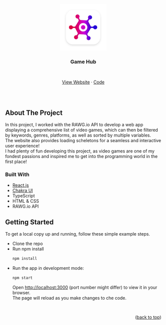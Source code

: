 <div id="top"></div>

<br />
<div align="center">
  <a href="https://github.com/lorena-swe/game-hub">
    <img src="src/assets/logo.webp" alt="Logo"  width="150" height="auto" >
  </a>
  
  <h3 align="center">Game Hub</h3>
  
  <br />

  <p align="center">
    <a href="https://lorena-swe-game-hub.vercel.app/">View Website</a>
    ·
    <a href="https://github.com/lorena-swe/game-hub">Code</a>
  </p>
</div>

<br /><br />


<!-- ABOUT THE PROJECT -->
## About The Project
<!--
   <a href="https://github.com/Fav8/groupay">
    <img src="client/groupay-client/src/img/groupay_screen2.png">
  </a>
-->

In this project, I worked with the RAWG.io API to develop a web app displaying a comprehensive list of video games, which can then be filtered by keywords, genres, platforms, as well as sorted by multiple variables.
<br />
The website also provides loading scheletons for a seamless and interactive user experience!
<br />
I had plenty of fun developing this project, as video games are one of my fondest passions and inspired me to get into the programming world in the first place!




### Built With

* [React.js](https://reactjs.org/)
* [Chakra UI](https://v2.chakra-ui.com/)
* TypeScript
* HTML & CSS
* RAWG.io API



<!-- GETTING STARTED -->
## Getting Started

To get a local copy up and running, follow these simple example steps.
* Clone the repo
* Run npm install
  ```sh
  npm install
  ```
 * Run the app in development mode:
   ```sh
   npm start
   ```
   Open [http://localhost:3000](http://localhost:3000) (port number might differ) to view it in your browser.
   <br />
   The page will reload as you make changes to che code.

<br />

<p align="right">(<a href="#top">back to top</a>)</p>
